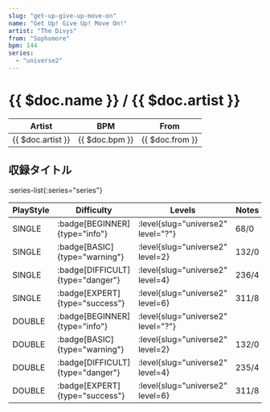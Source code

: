 ```yaml
---
slug: "get-up-give-up-move-on"
name: "Get Up! Give Up! Move On!"
artist: "The Divys"
from: "Sophomore"
bpm: 144
series:
  - "universe2"
---
```


# {{ $doc.name }} / {{ $doc.artist }}

|Artist|BPM|From|
|------|---|----|
|{{ $doc.artist }}|{{ $doc.bpm }}|{{ $doc.from }}|

## 収録タイトル

:series-list{:series="series"}

|PlayStyle|Difficulty|Levels|Notes|Movie|
|---------|----------|------|-----|-----|
|SINGLE| :badge[BEGINNER]{type="info"}|<div class="field is-grouped is-grouped-multiline"> :level{slug="universe2" level="?"}</div>|68/0||
|SINGLE| :badge[BASIC]{type="warning"}|<div class="field is-grouped is-grouped-multiline"> :level{slug="universe2" level=2}</div>|132/0||
|SINGLE| :badge[DIFFICULT]{type="danger"}|<div class="field is-grouped is-grouped-multiline"> :level{slug="universe2" level=4}</div>|236/4||
|SINGLE| :badge[EXPERT]{type="success"}|<div class="field is-grouped is-grouped-multiline"> :level{slug="universe2" level=6}</div>|311/8||
|DOUBLE| :badge[BEGINNER]{type="info"}|<div class="field is-grouped is-grouped-multiline"> :level{slug="universe2" level="?"}</div>|||
|DOUBLE| :badge[BASIC]{type="warning"}|<div class="field is-grouped is-grouped-multiline"> :level{slug="universe2" level=2}</div>|132/0||
|DOUBLE| :badge[DIFFICULT]{type="danger"}|<div class="field is-grouped is-grouped-multiline"> :level{slug="universe2" level=4}</div>|235/4||
|DOUBLE| :badge[EXPERT]{type="success"}|<div class="field is-grouped is-grouped-multiline"> :level{slug="universe2" level=6}</div>|311/8||
